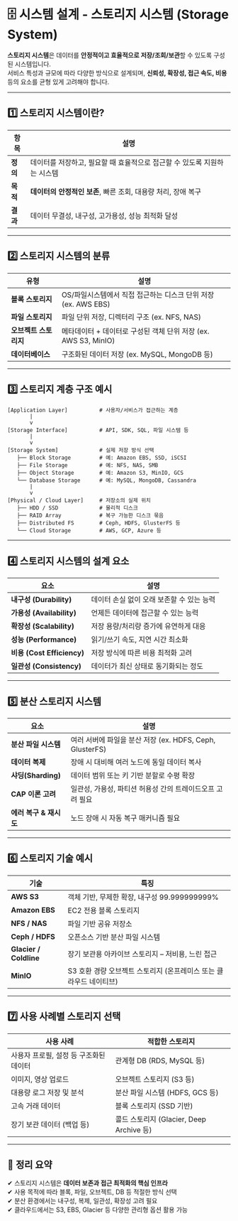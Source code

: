 # 🗄️ 시스템 설계 - 스토리지 시스템 (Storage System)

**스토리지 시스템**은 데이터를 **안정적이고 효율적으로 저장/조회/보관**할 수 있도록 구성된 시스템입니다.  
서비스 특성과 규모에 따라 다양한 방식으로 설계되며, **신뢰성, 확장성, 접근 속도, 비용** 등의 요소를 균형 있게 고려해야 합니다.

---

## 1️⃣ 스토리지 시스템이란?

| 항목     | 설명 |
|----------|------|
| **정의** | 데이터를 저장하고, 필요할 때 효율적으로 접근할 수 있도록 지원하는 시스템 |
| **목적** | **데이터의 안정적인 보존**, 빠른 조회, 대용량 처리, 장애 복구 |
| **결과** | 데이터 무결성, 내구성, 고가용성, 성능 최적화 달성

---

## 2️⃣ 스토리지 시스템의 분류

| 유형           | 설명 |
|----------------|------|
| **블록 스토리지**     | OS/파일시스템에서 직접 접근하는 디스크 단위 저장 (ex. AWS EBS) |
| **파일 스토리지**     | 파일 단위 저장, 디렉터리 구조 (ex. NFS, NAS) |
| **오브젝트 스토리지** | 메타데이터 + 데이터로 구성된 객체 단위 저장 (ex. AWS S3, MinIO) |
| **데이터베이스**      | 구조화된 데이터 저장 (ex. MySQL, MongoDB 등) |

---

## 3️⃣ 스토리지 계층 구조 예시

```text
[Application Layer]          # 사용자/서비스가 접근하는 계층
       |
       v
[Storage Interface]          # API, SDK, SQL, 파일 시스템 등
       |
       v
[Storage System]             # 실제 저장 방식 선택
   ├── Block Storage         # 예: Amazon EBS, SSD, iSCSI
   ├── File Storage          # 예: NFS, NAS, SMB
   ├── Object Storage        # 예: Amazon S3, MinIO, GCS
   └── Database Storage      # 예: MySQL, MongoDB, Cassandra
       |
       v
[Physical / Cloud Layer]     # 저장소의 실제 위치
   ├── HDD / SSD             # 물리적 디스크
   ├── RAID Array            # 복구 가능한 디스크 묶음
   ├── Distributed FS        # Ceph, HDFS, GlusterFS 등
   └── Cloud Storage         # AWS, GCP, Azure 등
```

---

## 4️⃣ 스토리지 시스템의 설계 요소

| 요소           | 설명 |
|----------------|------|
| **내구성 (Durability)** | 데이터 손실 없이 오래 보존할 수 있는 능력 |
| **가용성 (Availability)** | 언제든 데이터에 접근할 수 있는 능력 |
| **확장성 (Scalability)** | 저장 용량/처리량 증가에 유연하게 대응 |
| **성능 (Performance)** | 읽기/쓰기 속도, 지연 시간 최소화 |
| **비용 (Cost Efficiency)** | 저장 방식에 따른 비용 최적화 고려 |
| **일관성 (Consistency)** | 데이터가 최신 상태로 동기화되는 정도 |

---

## 5️⃣ 분산 스토리지 시스템

| 요소           | 설명 |
|----------------|------|
| **분산 파일 시스템**  | 여러 서버에 파일을 분산 저장 (ex. HDFS, Ceph, GlusterFS) |
| **데이터 복제**       | 장애 시 대비해 여러 노드에 동일 데이터 복사 |
| **샤딩(Sharding)**     | 데이터 범위 또는 키 기반 분할로 수평 확장 |
| **CAP 이론 고려**     | 일관성, 가용성, 파티션 허용성 간의 트레이드오프 고려 필요 |
| **에러 복구 & 재시도**| 노드 장애 시 자동 복구 매커니즘 필요 |

---

## 6️⃣ 스토리지 기술 예시

| 기술           | 특징 |
|----------------|------|
| **AWS S3**         | 객체 기반, 무제한 확장, 내구성 99.999999999% |
| **Amazon EBS**     | EC2 전용 블록 스토리지 |
| **NFS / NAS**      | 파일 기반 공유 저장소 |
| **Ceph / HDFS**    | 오픈소스 기반 분산 파일 시스템 |
| **Glacier / Coldline** | 장기 보관용 아카이브 스토리지 – 저비용, 느린 접근 |
| **MinIO**          | S3 호환 경량 오브젝트 스토리지 (온프레미스 또는 클라우드 네이티브) |

---

## 7️⃣ 사용 사례별 스토리지 선택

| 사용 사례                   | 적합한 스토리지 |
|-----------------------------|------------------|
| 사용자 프로필, 설정 등 구조화된 데이터 | 관계형 DB (RDS, MySQL 등) |
| 이미지, 영상 업로드           | 오브젝트 스토리지 (S3 등) |
| 대용량 로그 저장 및 분석       | 분산 파일 시스템 (HDFS, GCS 등) |
| 고속 거래 데이터              | 블록 스토리지 (SSD 기반) |
| 장기 보관 데이터 (백업 등)    | 콜드 스토리지 (Glacier, Deep Archive 등) |

---

## 🎯 정리 요약

✔ 스토리지 시스템은 **데이터 보존과 접근 최적화의 핵심 인프라**  
✔ 사용 목적에 따라 블록, 파일, 오브젝트, DB 등 적절한 방식 선택  
✔ 분산 환경에서는 내구성, 복제, 일관성, 확장성 고려 필요  
✔ 클라우드에서는 S3, EBS, Glacier 등 다양한 관리형 옵션 활용 가능
